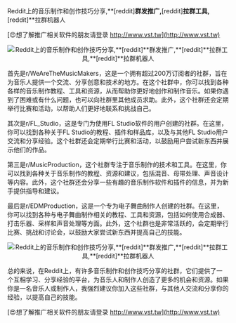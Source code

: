 Reddit上的音乐制作和创作技巧分享,**[reddit]**群发推广,**[reddit]**拉群工具,**[reddit]**拉群机器人

[😍想了解推广相关软件的朋友请登录 http://www.vst.tw](http://www.vst.tw)

 <center><img src="https://vst.tw/MP4/tuiguang/png/5.png" alt="Reddit上的音乐制作和创作技巧分享,**[reddit]**群发推广,**[reddit]**拉群工具,**[reddit]**拉群机器人"></center>

首先是r/WeAreTheMusicMakers，这是一个拥有超过200万订阅者的社群，旨在为音乐人提供一个交流、分享创意和技术的地方。在这个社群中，你可以找到各种各样的音乐制作教程、工具和资源，从而帮助你更好地创作和制作音乐。如果你遇到了困难或有什么问题，也可以向社群里其他成员求助。此外，这个社群还会定期举行比赛和活动，以帮助人们更好地联系和挑战自己。

其次是r/FL_Studio，这是专门为使用FL Studio软件的用户创建的社群。在这里，你可以找到各种关于FL Studio的教程、插件和样品库，以及与其他FL Studio用户交流和分享经验。这个社群还会定期举行比赛和活动，以鼓励用户尝试新东西并展示他们的作品。

第三是r/MusicProduction，这个社群专注于音乐制作的技术和工具。在这里，你可以找到各种关于音乐制作的教程、资源和建议，包括混音、母带处理、声音设计等内容。此外，这个社群还会分享一些有趣的音乐制作软件和插件的信息，并为新手提供指导和建议。

最后是r/EDMProduction，这是一个专为电子舞曲制作人创建的社群。在这里，你可以找到各种与电子舞曲制作相关的教程、工具和资源，包括如何使用合成器、打击乐器、采样和声音处理等方面。此外，这个社群也是非常活跃的，会定期举行比赛、挑战和讨论会，以鼓励大家尝试新东西并提高自己的技能。

 <center><img src="https://vst.tw/MP4/tuiguang/png/3.png" alt="Reddit上的音乐制作和创作技巧分享,**[reddit]**群发推广,**[reddit]**拉群工具,**[reddit]**拉群机器人"></center>

总的来说，在Reddit上，有许多音乐制作和创作技巧分享的社群，它们提供了一个互相学习、分享经验的平台，为音乐人和制作人创造了更多的机会和资源。如果你是一名音乐人或制作人，我强烈建议你加入这些社群，与其他人交流和分享你的经验，以提高自己的技能。

[😍想了解推广相关软件的朋友请登录 http://www.vst.tw](http://www.vst.tw)



